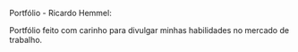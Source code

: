 Portfólio - Ricardo Hemmel:

Portfólio feito com carinho para divulgar minhas habilidades no mercado de trabalho.